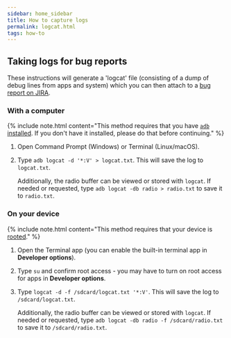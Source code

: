 ```yaml
---
sidebar: home_sidebar
title: How to capture logs
permalink: logcat.html
tags: how-to
---
```


## Taking logs for bug reports

These instructions will generate a 'logcat' file (consisting of a dump of debug lines from apps and system) which you can then attach to a [bug report on JIRA](/bugreport-howto.html#reporting-a-bug).

### With a computer

{% include note.html content="This method requires that you have [`adb` installed](/adb_fastboot_guide.html#installing-adb-and-fastboot).
If you don't have it installed, please do that before continuing." %}

1. Open Command Prompt (Windows) or Terminal (Linux/macOS).
2. Type `adb logcat -d '*:V' > logcat.txt`. This will save the log to `logcat.txt`.

   Additionally, the radio buffer can be viewed or stored with `logcat`. If needed or requested, type `adb logcat -db radio > radio.txt` to save it to `radio.txt`.

### On your device

{% include note.html content="This method requires that your device is [rooted](https://download.lineageos.org/extras)." %}

1. Open the Terminal app (you can enable the built-in terminal app in **Developer options**).
2. Type `su` and confirm root access - you may have to turn on root access for apps in **Developer options**.
3. Type `logcat -d -f /sdcard/logcat.txt '*:V'`. This will save the log to `/sdcard/logcat.txt`.

   Additionally, the radio buffer can be viewed or stored with `logcat`. If needed or requested, type `adb logcat -db radio -f /sdcard/radio.txt` to save it to `/sdcard/radio.txt`.
